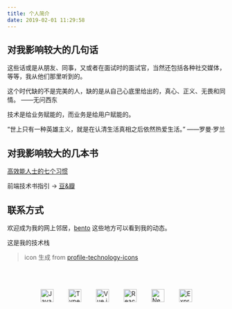 ```yaml
---
title: 个人简介
date: 2019-02-01 11:29:58
---
```


## 对我影响较大的几句话

这些话或是从朋友、同事，又或者在面试时的面试官，当然还包括各种社交媒体，等等，我从他们那里听到的。

这个时代缺的不是完美的人，缺的是从自己心底里给出的，真心、正义、无畏和同情。 ——无问西东

技术是给业务赋能的，而业务是给用户赋能的。

“世上只有一种英雄主义，就是在认清生活真相之后依然热爱生活。” ——罗曼·罗兰

## 对我影响较大的几本书

[高效能人士的七个习惯](https://book.douban.com/subject/5325618/)


前端技术书指引 -> [豆&瓣](https://www.douban.com/doulist/160109862/?sort=time&start=0#1586340218)

## 联系方式

欢迎成为我的网上邻居，[bento](https://bento.me/popring) 这些地方可以看到我的动态。

这是我的技术栈

> icon 生成 from [profile-technology-icons](https://marwin1991.github.io/profile-technology-icons/)

<div style="display: flex;align-items: end;justify-content: space-between ; margin: 0 auto;width: 60%;min-width: 350px;min-height: 80px;">
	<img width="30" src="https://user-images.githubusercontent.com/25181517/117447155-6a868a00-af3d-11eb-9cfe-245df15c9f3f.png" alt="JavaScript" title="JavaScript"/>
	<img width="30" src="https://user-images.githubusercontent.com/25181517/183890598-19a0ac2d-e88a-4005-a8df-1ee36782fde1.png" alt="TypeScript" title="TypeScript"/>
	<img width="30" src="https://user-images.githubusercontent.com/25181517/117448124-a2da9800-af3e-11eb-85d2-bd1b69b65603.png" alt="Vue.js" title="Vue.js"/>
	<img width="30" src="https://user-images.githubusercontent.com/25181517/183897015-94a058a6-b86e-4e42-a37f-bf92061753e5.png" alt="React" title="React"/>
	<img width="30" src="https://github.com/marwin1991/profile-technology-icons/assets/136815194/5f8c622c-c217-4649-b0a9-7e0ee24bd704" alt="Next.js" title="Next.js"/>
	<img width="30" src="https://user-images.githubusercontent.com/25181517/183859966-a3462d8d-1bc7-4880-b353-e2cbed900ed6.png" alt="Express" title="Express"/>
</div>

